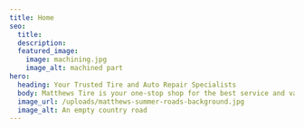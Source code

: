 ```yaml
---
title: Home
seo:
  title:
  description:
  featured_image:
    image: machining.jpg
    image_alt: machined part
hero:
  heading: Your Trusted Tire and Auto Repair Specialists
  body: Matthews Tire is your one-stop shop for the best service and value on high-quality tires, oil changes, general car maintenance and auto repair services, serving Northeast Wisconsin as a locally owned auto shop since 1952.
  image_url: /uploads/matthews-summer-roads-background.jpg
  image_alt: An empty country road
---
```

